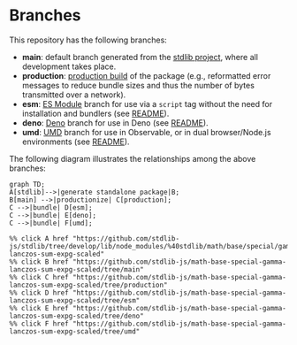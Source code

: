 <!--

@license Apache-2.0

Copyright (c) 2022 The Stdlib Authors.

Licensed under the Apache License, Version 2.0 (the "License");
you may not use this file except in compliance with the License.
You may obtain a copy of the License at

    http://www.apache.org/licenses/LICENSE-2.0

Unless required by applicable law or agreed to in writing, software
distributed under the License is distributed on an "AS IS" BASIS,
WITHOUT WARRANTIES OR CONDITIONS OF ANY KIND, either express or implied.
See the License for the specific language governing permissions and
limitations under the License.

-->

# Branches

This repository has the following branches:

-   **main**: default branch generated from the [stdlib project][stdlib-url], where all development takes place.
-   **production**: [production build][production-url] of the package (e.g., reformatted error messages to reduce bundle sizes and thus the number of bytes transmitted over a network).
-   **esm**: [ES Module][esm-url] branch for use via a `script` tag without the need for installation and bundlers (see [README][esm-readme]).
-   **deno**: [Deno][deno-url] branch for use in Deno (see [README][deno-readme]).
-   **umd**: [UMD][umd-url] branch for use in Observable, or in dual browser/Node.js environments (see [README][umd-readme]).

The following diagram illustrates the relationships among the above branches:

```mermaid
graph TD;
A[stdlib]-->|generate standalone package|B;
B[main] -->|productionize| C[production];
C -->|bundle| D[esm];
C -->|bundle| E[deno];
C -->|bundle| F[umd];

%% click A href "https://github.com/stdlib-js/stdlib/tree/develop/lib/node_modules/%40stdlib/math/base/special/gamma-lanczos-sum-expg-scaled"
%% click B href "https://github.com/stdlib-js/math-base-special-gamma-lanczos-sum-expg-scaled/tree/main"
%% click C href "https://github.com/stdlib-js/math-base-special-gamma-lanczos-sum-expg-scaled/tree/production"
%% click D href "https://github.com/stdlib-js/math-base-special-gamma-lanczos-sum-expg-scaled/tree/esm"
%% click E href "https://github.com/stdlib-js/math-base-special-gamma-lanczos-sum-expg-scaled/tree/deno"
%% click F href "https://github.com/stdlib-js/math-base-special-gamma-lanczos-sum-expg-scaled/tree/umd"
```

[stdlib-url]: https://github.com/stdlib-js/stdlib/tree/develop/lib/node_modules/%40stdlib/math/base/special/gamma-lanczos-sum-expg-scaled
[production-url]: https://github.com/stdlib-js/math-base-special-gamma-lanczos-sum-expg-scaled/tree/production
[deno-url]: https://github.com/stdlib-js/math-base-special-gamma-lanczos-sum-expg-scaled/tree/deno
[deno-readme]: https://github.com/stdlib-js/math-base-special-gamma-lanczos-sum-expg-scaled/blob/deno/README.md
[umd-url]: https://github.com/stdlib-js/math-base-special-gamma-lanczos-sum-expg-scaled/tree/umd
[umd-readme]: https://github.com/stdlib-js/math-base-special-gamma-lanczos-sum-expg-scaled/blob/umd/README.md
[esm-url]: https://github.com/stdlib-js/math-base-special-gamma-lanczos-sum-expg-scaled/tree/esm
[esm-readme]: https://github.com/stdlib-js/math-base-special-gamma-lanczos-sum-expg-scaled/blob/esm/README.md